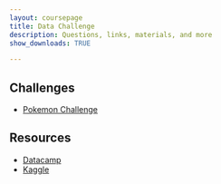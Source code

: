 ```yaml
---
layout: coursepage
title: Data Challenge
description: Questions, links, materials, and more
show_downloads: TRUE

---
```


## Challenges 
* <a href="https://MerrickMath.github.io/MerrickMath.github.io-PokemonChallenge/"> Pokemon Challenge</a> 

## Resources
* <a href="https://datacamp.com"> Datacamp</a> 
* <a href="https://www.kaggle.com"> Kaggle </a> 
